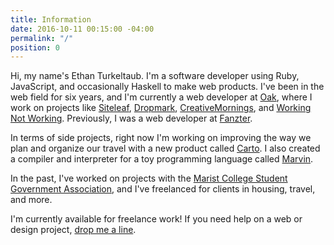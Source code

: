 ```yaml
---
title: Information
date: 2016-10-11 00:15:00 -04:00
permalink: "/"
position: 0
---
```


Hi, my name's Ethan Turkeltaub. I'm a software developer using Ruby, JavaScript, and occasionally Haskell to make web products. I've been in the web field for six years, and I'm currently a web developer at [Oak](https://oak.is), where I work on projects like [Siteleaf](https://siteleaf.com), [Dropmark](https://dropmark.com), [CreativeMornings](https://creativemornings.com/), and [Working Not Working](https://workingnotworking.com/). Previously, I was a web developer at [Fanzter](https://en.wikipedia.org/wiki/Fanzter).

In terms of side projects, right now I'm working on improving the way we plan and organize our travel with a new product called [Carto](https://github.com/getcarto/carto). I also created a compiler and interpreter for a toy programming language called [Marvin](https://github.com/ethnt/marvin).

In the past, I've worked on projects with the [Marist College Student Government Association](http://sga.marist.edu), and I've freelanced for clients in housing, travel, and more.

I'm currently available for freelance work! If you need help on a web or design project, [drop me a line](mailto:ethan@ethnt.me).